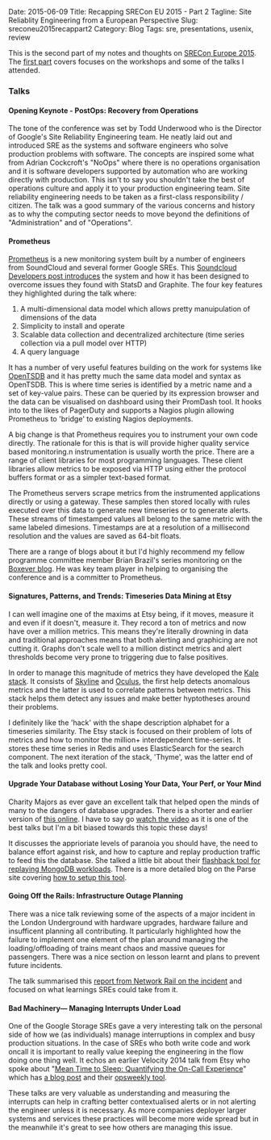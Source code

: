 Date: 2015-06-09
Title: Recapping SRECon EU 2015 - Part 2
Tagline: Site Reliablity Engineering from a European Perspective
Slug: sreconeu2015recappart2
Category: Blog
Tags: sre, presentations, usenix, review

This is the second part of my notes and thoughts on [SRECon Europe 2015](https://www.usenix.org/conference/srecon15europe/program). The [first part](https://eoinbrazil.com/sreconeu2015recap.html) covers focuses on the workshops and some of the talks I attended.

### Talks

#### Opening Keynote - PostOps: Recovery from Operations
The tone of the conference was set by Todd Underwood who is the Director of Google's Site Reliability Engineering team. He neatly laid out and introduced SRE as the systems and software engineers who solve production problems with software. The concepts are inspired some what from Adrian Cockcroft's "NoOps" where there is no operations organisation and it is software developers supported by automation who are working directly with production. This isn't to say you shouldn't take the best of operations culture and apply it to your production engineering team. Site reliability engineering needs to be taken as a first-class responsibility / citizen. The talk was a good summary of the various concerns and history as to why the computing sector needs to move beyond the definitions of "Administration" and of "Operations".

#### Prometheus
[Prometheus](http://prometheus.io/) is a new monitoring system built by a number of engineers from SoundCloud and several former Google SREs. This [Soundcloud Developers post introduces](https://developers.soundcloud.com/blog/prometheus-monitoring-at-soundcloud) the system and how it has been designed to overcome issues they found with StatsD and Graphite. The four key features they highlighted during the talk where:
1. A multi-dimensional data model which allows pretty manuipulation of dimensions of the data
2. Simplicity to install and operate
3. Scalable data collection and decentralized architecture (time series collection via a pull model over HTTP)
4. A query language

It has a number of very useful features building on the work for systems like [OpenTSDB](http://opentsdb.net/) and it has pretty much the same data model and syntax as OpenTSDB. This is where time series is identified by a metric name and a set of key-value pairs. These can be queried by its expression browser and the data can be visualised on dashboard using their PromDash tool. It hooks into to the likes of PagerDuty and supports a Nagios plugin allowing Prometheus to 'bridge' to existing Nagios deployments.

A big change is that Prometheus requires you to instrument your own code directly. The rationale for this is that is will provide higher quality service based monitoring.n instrumentation is usually worth the price. There are a range of client libraries for most programming languages. These client libraries allow metrics to be exposed via HTTP using either the protocol buffers format or as a simpler text-based format.

The Prometheus servers scrape metrics from the instrumented applications directly or using a gateway. These samples then stored locally with rules executed over this data to generate new timeseries or to generate alerts. These streams of timestamped values all belong to the same metric with the same labeled dimesions. Timestamps are at a resolution of a millisecond resolution and the values are saved as 64-bit floats.

There are a range of blogs about it but I'd highly recommend my fellow programme committee member Brian Brazil's series monitoring on the [Boxever blog](http://www.boxever.com/tag/monitoring). He was key team player in helping to organising the conference and is a committer to Prometheus.

#### Signatures, Patterns, and Trends: Timeseries Data Mining at Etsy
I can well imagine one of the maxims at Etsy being, if it moves, measure it and even if it doesn't, measure it. They record a ton of metrics and now have over a million metrics. This means they're literally drowning in data and traditional approaches means that both alerting and graphicing are not cutting it. Graphs don't scale well to a million distinct metrics and alert thresholds become very prone to triggering due to false positives.

In order to manage this magnitude of metrics they have developed the [Kale stack](https://codeascraft.com/2013/06/11/introducing-kale/). It consists of [Skyline](https://github.com/etsy/skyline) and [Oculus](https://github.com/etsy/oculus), the first help detects anomalous metrics and the latter is used to correlate patterns between metrics. This stack helps them detect any issues and make better hyptotheses around their problems.

I definitely like the 'hack' with the shape description alphabet for a timeseries similarity. The Etsy stack is focused on their problem of lots of metrics and how to monitor the million+ interdependent time-series. It stores these time series in Redis and uses ElasticSearch for the search component. The next iteration of the stack, 'Thyme', was the latter end of the talk and looks pretty cool.

#### Upgrade Your Database without Losing Your Data, Your Perf, or Your Mind
Charity Majors as ever gave an excellent talk that helped open the minds of many to the dangers of database upgrades. There is a shorter and earlier version of [this online](https://speakerdeck.com/charity/upgrading-databases-without-losing-your-data-your-perf-or-your-mind). I have to say go [watch the video](https://www.usenix.org/conference/srecon15europe/program/presentation/majors) as it is one of the best talks but I'm a bit biased towards this topic these days!

It discusses the apprioriate levels of paranoia you should have, the need to balance effort against risk, and how to capture and replay production traffic to feed this the database. She talked a little bit about their [flashback tool for replaying MongoDB workloads](https://github.com/ParsePlatform/flashback). There is a more detailed blog on the Parse site covering [how to setup this tool](http://blog.parse.com/learn/engineering/mongodb-rocksdb-benchmark-setup-compression/).

#### Going Off the Rails: Infrastructure Outage Planning
There was a nice talk reviewing some of the aspects of a major incident in the London Underground with hardware upgrades, hardware failure and insufficent planning all contributing. It particularly highlighted how the failure to implement one element of the plan around managing the loading/offloading of trains meant chaos and massive queues for passengers. There was a nice section on lesson learnt and plans to prevent future incidents.

The talk summarised this [report from Network Rail on the incident](https://www.networkrail.co.uk/review-into-disruption-affecting-kings-cross-and-paddington-services-27-December-2014.pdf) and focused on what learnings SREs could take from it.

#### Bad Machinery— Managing Interrupts Under Load
One of the Google Storage SREs gave a very interesting talk on the personal side of how we (as individuals) manage interruptions in complex and busy production situations. In the case of SREs who both write code and work oncall it is important to really value keeping the engineering in the flow doing one thing well. It echos an earlier Velocity 2014 talk from Etsy who spoke about "[Mean Time to Sleep: Quantifying the On-Call Experience](https://www.youtube.com/watch?v=FLqucVb_et0)" which has [a blog post](https://codeascraft.com/2014/06/19/opsweekly-measuring-on-call-experience-with-alert-classification/) and their [opsweekly tool](https://github.com/etsy/opsweekly).

These talks are very valuable as understanding and measuring the interrupts can help in crafting better contextualised alerts or in not alerting the engineer unless it is necessary. As more companies deployer larger systems and services these practices will become more wide spread but in the meanwhile it's great to see how others are managing this issue.
